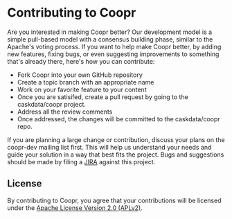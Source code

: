 # Contributing to Coopr

Are you interested in making Coopr better? Our development model is a simple
pull-based model with a consensus building phase, similar to the Apache's voting process.
If you want to help make Coopr better, by adding new features, fixing bugs, or
even suggesting improvements to something that's already there, here's how you can
contribute:

 * Fork Coopr into your own GitHub repository
 * Create a topic branch with an appropriate name
 * Work on your favorite feature to your content
 * Once you are satisifed, create a pull request by going to the caskdata/coopr project.
 * Address all the review comments
 * Once addressed, the changes will be committed to the caskdata/coopr repo.

If you are planning a large change or contribution, discuss your plans on the coopr-dev mailing list first. This will help us understand your needs and guide your solution in a way that best fits the project.
Bugs and suggestions should be made by filing a [JIRA](https://issues.cask.co/secure/CreateIssue!default.jspa)
against this project.

## License

By contributing to Coopr, you agree that your contributions will be licensed under the
[Apache License Version 2.0 (APLv2)](LICENSE).

